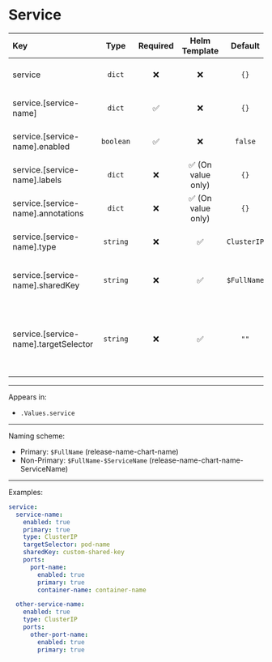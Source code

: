 # Service

| Key                                   |   Type    | Required |   Helm Template    |   Default   | Description                                                             |
| :------------------------------------ | :-------: | :------: | :----------------: | :---------: | :---------------------------------------------------------------------- |
| service                               |  `dict`   |    ❌    |         ❌         |    `{}`     | Define the service as dicts                                             |
| service.[service-name]                |  `dict`   |    ✅    |         ❌         |    `{}`     | Holds service definition                                                |
| service.[service-name].enabled        | `boolean` |    ✅    |         ❌         |   `false`   | Enables or Disables the service                                         |
| service.[service-name].labels         |  `dict`   |    ❌    | ✅ (On value only) |    `{}`     | Additional labels for service                                           |
| service.[service-name].annotations    |  `dict`   |    ❌    | ✅ (On value only) |    `{}`     | Additional annotations for service                                      |
| service.[service-name].type           | `string`  |    ❌    |         ✅         | `ClusterIP` | Define the service type                                                 |
| service.[service-name].sharedKey      | `string`  |    ❌    |         ✅         | `$FullName` | Custom Shared Key for MetalLB Annotation                                |
| service.[service-name].targetSelector | `string`  |    ❌    |         ✅         |    `""`     | Define the pod to link the service, by default will use the primary pod |

---

Appears in:

- `.Values.service`

---

Naming scheme:

- Primary: `$FullName` (release-name-chart-name)
- Non-Primary: `$FullName-$ServiceName` (release-name-chart-name-ServiceName)

---

Examples:

```yaml
service:
  service-name:
    enabled: true
    primary: true
    type: ClusterIP
    targetSelector: pod-name
    sharedKey: custom-shared-key
    ports:
      port-name:
        enabled: true
        primary: true
        container-name: container-name

  other-service-name:
    enabled: true
    type: ClusterIP
    ports:
      other-port-name:
        enabled: true
        primary: true
```

